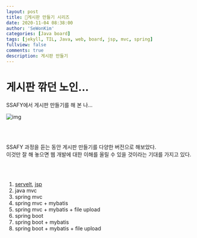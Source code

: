 ```yaml
---
layout: post
title: 🥐게시판 만들기 시리즈
date: 2020-11-04 08:38:00
author: 'SeWonKim'
categories: [Java board]
tags: [jekyll, TIL, Java, web, board, jsp, mvc, spring]
fullview: false
comments: true
description: 게시판 만들기
---
```


# 게시판 깎던 노인...

SSAFY에서 게시판 만들기를 해 본 나...

![img](https://preview.redd.it/dunyje1uy2y51.jpg?width=640&crop=smart&auto=webp&s=6a4ee5d822f6c482f3f5009624cc9617978812bb)

&nbsp;  
&nbsp;

SSAFY 과정을 듣는 동안 게시판 만들기를 다양한 버전으로 해보았다.  
이것만 잘 해 놓으면 웹 개발에 대한 이해를 올릴 수 있을 것이라는 기대를 가지고 있다.

&nbsp;  
&nbsp;

1. [servelt](https://sewonkimm.github.io/java/2020/10/25/servlet.html), [jsp](https://sewonkimm.github.io/java/2020/10/25/jsp.html)
2. java mvc
3. spring mvc
4. spring mvc + mybatis
5. spring mvc + mybatis + file upload
6. spring boot
7. spring boot + mybatis
8. spring boot + mybatis + file upload
